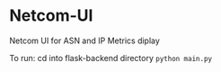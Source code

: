 # Netcom-UI
Netcom UI for ASN and IP Metrics diplay

To run:
cd into flask-backend directory
`python main.py`

